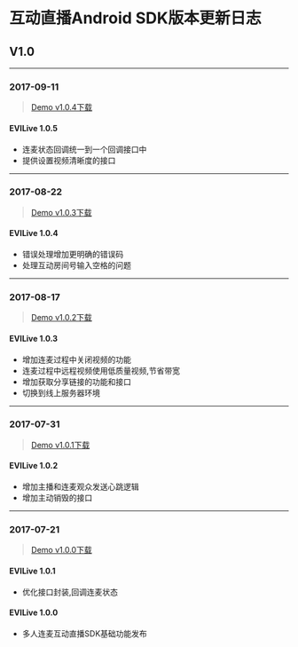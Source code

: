 # 互动直播Android SDK版本更新日志
## V1.0

---

### 2017-09-11
> [Demo v1.0.4下载](https://github.com/easyvaas/EasyILive_Android/releases/download/v1.0.4/android-ilivesdk-demo-1.0.4.zip)

#### EVILive 1.0.5

* 连麦状态回调统一到一个回调接口中
* 提供设置视频清晰度的接口

---

### 2017-08-22
> [Demo v1.0.3下载](https://github.com/easyvaas/EasyILive_Android/releases/download/v1.0.3/android-ilivesdk-demo-1.0.3.zip)

#### EVILive 1.0.4

* 错误处理增加更明确的错误码
* 处理互动房间号输入空格的问题

---

### 2017-08-17
> [Demo v1.0.2下载]()

#### EVILive 1.0.3

* 增加连麦过程中关闭视频的功能
* 连麦过程中远程视频使用低质量视频,节省带宽
* 增加获取分享链接的功能和接口
* 切换到线上服务器环境

---

### 2017-07-31
> [Demo v1.0.1下载]()

#### EVILive 1.0.2

* 增加主播和连麦观众发送心跳逻辑
* 增加主动销毁的接口

---

### 2017-07-21
> [Demo v1.0.0下载]()

#### EVILive 1.0.1

* 优化接口封装,回调连麦状态

#### EVILive 1.0.0

* 多人连麦互动直播SDK基础功能发布


